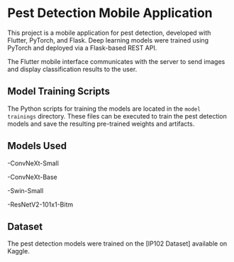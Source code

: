 
# Pest Detection Mobile Application

This project is a mobile application for pest detection, developed with Flutter, PyTorch, and Flask.
Deep learning models were trained using PyTorch and deployed via a Flask-based REST API.

The Flutter mobile interface communicates with the server to send images and display classification results to the user.

## Model Training Scripts
The Python scripts for training the models are located in the `model trainings` directory. These files can be executed to train the pest detection models and save the resulting pre-trained weights and artifacts.

## Models Used

-ConvNeXt-Small

-ConvNeXt-Base

-Swin-Small

-ResNetV2-101x1-Bitm

## Dataset

The pest detection models were trained on the [IP102 Dataset] available on Kaggle.
